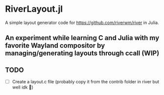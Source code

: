 # RiverLayout.jl
A simple layout generator code for https://github.com/riverwm/river in Julia. 

## An experiment while learning C and Julia with my favorite Wayland compositor by managing/generating layouts through ccall (WIP)

## TODO

- [ ] Create a layout.c file (probably copy it from the contrib folder in river
  but well idk :shrug:)
